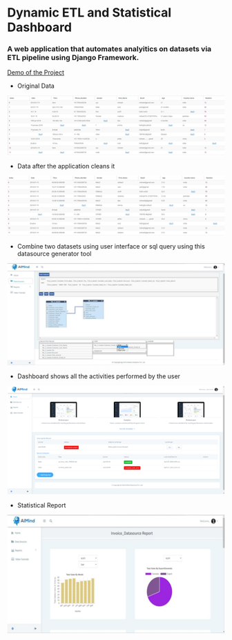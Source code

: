 # Dynamic ETL and Statistical Dashboard

### A web application that automates analyitics on datasets via ETL pipeline using Django Framework.

[Demo of the Project](https://www.loom.com/share/e379a633b9b54616a2a05bf0ce5ac88f)

* Original Data

![original data](images/original_data.png)

* Data after the application cleans it

![clean data](images/clean_data.png)

* Combine two datasets using user interface or sql query using this datasource generator tool

![data source](images/data_source.png)

* Dashboard shows all the activities performed by the user

![dashboard](images/dashboard.png)

* Statistical Report

![report](images/report.png)

